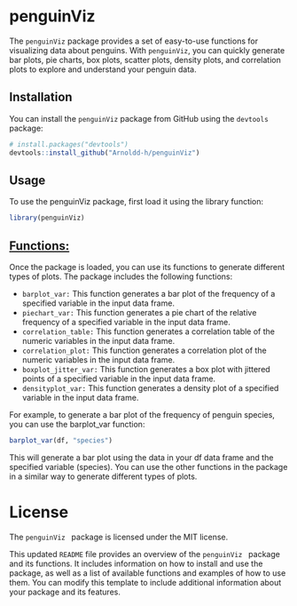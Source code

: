 # penguinViz

The `penguinViz` package provides a set of easy-to-use functions for visualizing data about penguins. With `penguinViz`, you can quickly generate bar plots, pie charts, box plots, scatter plots, density plots, and correlation plots to explore and understand your penguin data.

## Installation

You can install the `penguinViz` package from GitHub using the `devtools` package:

```r
# install.packages("devtools")
devtools::install_github("Arnoldd-h/penguinViz")
```
## Usage
To use the penguinViz package, first load it using the library function:
```r
library(penguinViz)
```
## [Functions:](https://github.com/Arnoldd-h/penguinViz/tree/main/R)
Once the package is loaded, you can use its functions to generate different types of plots. The package includes the following functions:

* ```barplot_var:``` This function generates a bar plot of the frequency of a specified variable in the input data frame.
* ```piechart_var:``` This function generates a pie chart of the relative frequency of a specified variable in the input data frame.
* ```correlation_table:``` This function generates a correlation table of the numeric variables in the input data frame.
* ```correlation_plot:``` This function generates a correlation plot of the numeric variables in the input data frame.
* ```boxplot_jitter_var:``` This function generates a box plot with jittered points of a specified variable in the input data frame.
* ```densityplot_var:``` This function generates a density plot of a specified variable in the input data frame.


For example, to generate a bar plot of the frequency of penguin species, you can use the barplot_var function:

 ```r
 barplot_var(df, "species")
 ```
This will generate a bar plot using the data in your df data frame and the specified variable (species). You can use the other functions in the package in a similar way to generate different types of plots.

# License
The  ```penguinViz ``` package is licensed under the MIT license.


This updated `README` file provides an overview of the  ```penguinViz ``` package and its functions. It includes information on how to install and use the package, as well as a list of available functions and examples of how to use them. You can modify this template to include additional information about your package and its features.
